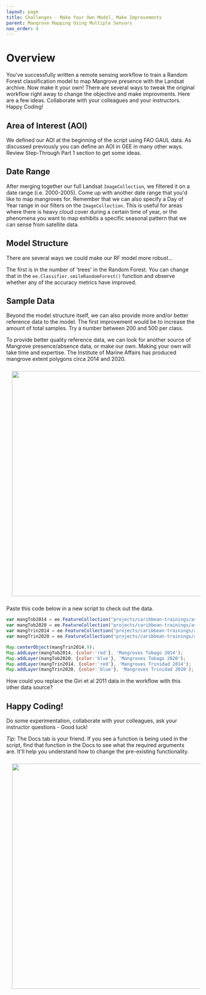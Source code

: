 ```yaml
---
layout: page
title: Challenges - Make Your Own Model, Make Improvements
parent: Mangrove Mapping Using Multiple Sensors
nav_order: 4
---
```


# Overview

You've successfully written a remote sensing workflow to train a Random Forest classification model to map Mangrove presence with the Landsat archive. Now make it your own! There are several ways to tweak the original workflow right away to change the objective and make improvments. Here are a few ideas. Collaborate with your colleagues and your instructors. Happy Coding!

## Area of Interest (AOI)

We defined our AOI at the beginning of the script using FAO GAUL data. As discussed previously you can define an AOI in GEE in many other ways. Review Step-Through Part 1 section to get some ideas. 

## Date Range

After merging together our full Landsat `ImageCollection`, we filtered it on a date range (i.e. 2000-2005). Come up with another date range that you'd like to map mangroves for. Remember that we can also specify a Day of Year range in our filters on the `ImageCollection`. This is useful for areas where there is heavy cloud cover during a certain time of year, or the phenomena you want to map exhibits a specific seasonal pattern that we can sense from satellite data.

## Model Structure

There are several ways we could make our RF model more robust... 

The first is in the number of 'trees' in the Random Forest. You can change that in the `ee.Classifier.smileRandomForest()` function and observe whether any of the accuracy metrics have improved. 

## Sample Data

Beyond the model structure itself, we can also provide more and/or better reference data to the model. The first improvement would be to increase the amount of total samples. Try a number between 200 and 500 per class. 

To provide better quality reference data, we can look for another source of Mangrove presence/absence data, or make our own. Making your own will take time and expertise. The Institute of Marine Affairs has produced mangrove extent polygons circa 2014 and 2020. 

<img align="center" src="../images/mangrove-mapping/IMApolysDesc.PNG" hspace="15" vspace="10" width="600">

Paste this code below in a new script to check out the data.

```js
var mangTob2014 = ee.FeatureCollection("projects/caribbean-trainings/assets/trinidad-tobago-2022/vector/mangrovesTobago2014");
var mangTob2020 = ee.FeatureCollection("projects/caribbean-trainings/assets/trinidad-tobago-2022/vector/mangrovesTobago2020");
var mangTrin2014 = ee.FeatureCollection("projects/caribbean-trainings/assets/trinidad-tobago-2022/vector/mangrovesTrinidad2014");
var mangTrin2020 = ee.FeatureCollection("projects/caribbean-trainings/assets/trinidad-tobago-2022/vector/mangrovesTrinidad2020");

Map.centerObject(mangTrin2014,9);
Map.addLayer(mangTob2014, {color:'red'}, 'Mangroves Tobago 2014');
Map.addLayer(mangTob2020, {color:'blue'}, 'Mangroves Tobago 2020');
Map.addLayer(mangTrin2014, {color:'red'}, 'Mangroves Trinidad 2014');
Map.addLayer(mangTrin2020, {color:'blue'}, 'Mangroves Trinidad 2020');
```

How could you replace the Giri et al 2011 data in the workflow with this other data source?

## Happy Coding!
Do some experimentation, collaborate with your colleagues, ask your instructor questions - Good luck!

*Tip*: The Docs tab is your friend. If you see a function is being used in the script, find that function in the Docs to see what the required arguments are. It'll help you understand how to change the pre-existing functionality. 

<img align="center" src="../images/mangrove-mapping/Docs.PNG" hspace="15" vspace="10" width="600">
